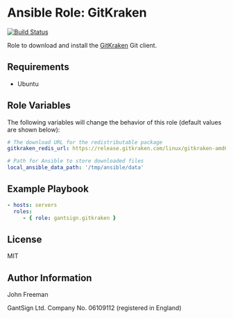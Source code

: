 Ansible Role: GitKraken
=======================

[![Build Status](https://travis-ci.org/gantsign/ansible-role-gitkraken.svg?branch=master)](https://travis-ci.org/gantsign/ansible-role-gitkraken)

Role to download and install the [GitKraken](https://www.gitkraken.com) Git client.

Requirements
------------

* Ubuntu

Role Variables
--------------

The following variables will change the behavior of this role (default values
are shown below):

```yaml
# The download URL for the redistributable package
gitkraken_redis_url: https://release.gitkraken.com/linux/gitkraken-amd64.deb

# Path for Ansible to store downloaded files
local_ansible_data_path: '/tmp/ansible/data'
```

Example Playbook
----------------

```yaml
- hosts: servers
  roles:
     - { role: gantsign.gitkraken }
```

License
-------

MIT

Author Information
------------------

John Freeman

GantSign Ltd.
Company No. 06109112 (registered in England)
